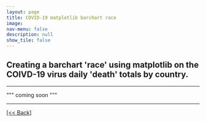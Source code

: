 ```yaml
---
layout: page
title: COVID-19 matplotlib barchart race
image: 
nav-menu: false
description: null
show_tile: false
---
```


## Creating a barchart 'race' using matplotlib on the COIVD-19 virus daily 'death' totals by country.

---

""" coming soon """




---
[[<< Back]](https://cvanchieri.github.io/DSPortfolio/d_visualizations.html)
